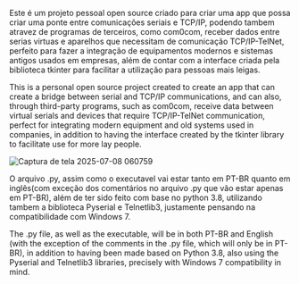 Este é um projeto pessoal open source criado para criar uma app que possa criar uma ponte entre comunicações seriais e TCP/IP, podendo tambem atravez de programas de terceiros, como com0com, receber dados entre serias virtuas e aparelhos que necessitam de comunicação TCP/IP-TelNet, perfeito para fazer a integração de equipamentos modernos e sistemas antigos usados em empresas, além de contar com a interface criada pela biblioteca tkinter para facilitar a utilização para pessoas mais leigas.

This is a personal open source project created to create an app that can create a bridge between serial and TCP/IP communications, and can also, through third-party programs, such as com0com, receive data between virtual serials and devices that require TCP/IP-TelNet communication, perfect for integrating modern equipment and old systems used in companies, in addition to having the interface created by the tkinter library to facilitate use for more lay people.

![Captura de tela 2025-07-08 060759](https://github.com/user-attachments/assets/c85735ef-9907-42be-945a-87b952a2e14e)

O arquivo .py, assim como o executavel vai estar tanto em PT-BR quanto em inglês(com exceção dos comentários no arquivo .py que vão estar apenas em PT-BR), além de ter sido feito com base no python 3.8, utilizando tambem a biblioteca Pyserial e Telnetlib3, justamente pensando na compatibilidade com Windows 7.

The .py file, as well as the executable, will be in both PT-BR and English (with the exception of the comments in the .py file, which will only be in PT-BR), in addition to having been made based on Python 3.8, also using the Pyserial and Telnetlib3 libraries, precisely with Windows 7 compatibility in mind.
